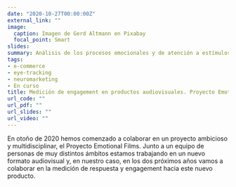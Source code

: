 ```yaml
---
date: "2020-10-27T00:00:00Z"
external_link: ""
image:
  caption: Imagen de Gerd Altmann en Pixabay 
  focal_point: Smart
slides: 
summary: Análisis de los procesos emocionales y de atención a estímulos audiovisuales. Proyecto Emotional Films.
tags:
- e-commerce
- eye-tracking
- neuromarketing
- En curso
title: Medición de engagement en productos audiovisuales. Proyecto Emotional Films
url_code: ""
url_pdf: ""
url_slides: ""
url_video: ""
---
```


En otoño de 2020 hemos comenzado a colaborar en un proyecto ambicioso y multidisciplinar, el Proyecto Emotional Films. Junto a un equipo de personas de muy distintos ámbitos estamos trabajando en un nuevo formato audiovisual y, en nuestro caso, en los dos próximos años vamos a colaborar en la medición de respuesta y engagement hacia este nuevo producto.
